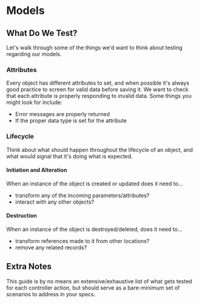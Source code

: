 # Models

## What Do We Test?

Let's walk through some of the things we'd want to think about testing
regarding our models.

### Attributes

Every object has different attributes to set, and when possible it's always
good practice to screen for valid data before saving it.  We want to check that
each attribute is properly responding to invalid data.  Some things you might
look for include:

* Error messages are properly returned
* If the proper data type is set for the attribute

### Lifecycle

Think about what should happen throughout the lifecycle of an object, and what
would signal that it's doing what is expected.

#### Initiation and Alteration

When an instance of the object is created or updated does it need to...

* transform any of the incoming parameters/attributes?
* interact with any other objects?

#### Destruction

When an instance of the object is destroyed/deleted, does it need to...

* transform references made to it from other locations?
* remove any related records?

## Extra Notes

This guide is by no means an extensive/exhaustive list of what gets tested for
each controller action, but should serve as a bare-minimum set of scenarios to
address in your specs.
